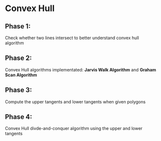 # Convex Hull
## Phase 1:   
Check whether two lines intersect to better understand convex hull algorithm  
## Phase 2:  
Convex Hull algorithms implementated: **Jarvis Walk Algorithm** and **Graham Scan Algorithm**  
## Phase 3:  
Compute the upper tangents and lower tangents when given polygons  
## Phase 4:  
Convex Hull divde-and-conquer algorithm using the upper and lower tangents
